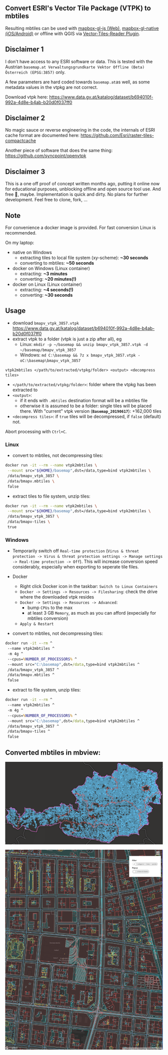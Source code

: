 ## Convert ESRI's Vector Tile Package (VTPK) to mbtiles

Resulting mbtiles can be used with [mapbox-gl-js (Web)](https://github.com/mapbox/mapbox-gl-js), [mapbox-gl-native (iOS/Android)](https://github.com/mapbox/mapbox-gl-native) or offline with QGIS via [Vector-Tiles-Reader Plugin](https://github.com/geometalab/Vector-Tiles-Reader-QGIS-Plugin).

## Disclaimer 1

I don't have access to any ESRI software or data. This is tested with the Austrian `basemap.at Verwaltungsgrundkarte Vektor Offline (Beta) Österreich (EPSG:3857)` only.

A few parameters are hard coded towards `basemap.at`as well, as some metadata values in the vtpkg are not correct.

Download vtpk here: https://www.data.gv.at/katalog/dataset/b694010f-992a-4d8e-b4ab-b20d0f037ff0

## Disclaimer 2

No magic sauce or reverse engineering in the code, the internals of ESRI cache format are documented here: https://github.com/Esri/raster-tiles-compactcache

Another piece of software that does the same thing: https://github.com/syncpoint/openvtpk

## Disclaimer 3

This is a one off proof of concept written months ago, putting it online now for educational purposes, unblocking offline and open source tool use. And free :beers:, maybe.
Implementation is quick and dirty.
No plans for further development.
Feel free to clone, fork, ...


## Note

For convenience a docker image is provided.
For fast conversion Linux is recommended.

On my laptop:
* native on Windows
  * extracting tiles to local file system (xy-scheme): **~30 seconds**
  * converting to mbtiles: **~50 seconds**
* docker on Windows (Linux container)
  * extracting: **~3 minutes**
  * converting: **~20 minutes(!)**
* docker on Linux (Linux container)
  * extracting: **~4 seconds(!)**
  * converting: **~30 seconds**

## Usage


* download `bmapv_vtpk_3857.vtpk` https://www.data.gv.at/katalog/dataset/b694010f-992a-4d8e-b4ab-b20d0f037ff0
* extract vtpk to a folder (vtpk is just a zip after all), eg
  * Linux: `mkdir -p ~/basemap && unzip bmapv_vtpk_3857.vtpk -d ~/basemap/bmapv_vtpk_3857`
  * Windows: `md C:\basemap && 7z x bmapv_vtpk_3857.vtpk -oC:\basemap\bmapv_vtpk_3857`

```
vtpk2mbtiles </path/to/extracted/vtpkg/folder> <output> <decompress tiles>
```
* `</path/to/extracted/vtpkg/folder>`: folder where the vtpkg has been extracted to
* `<output>`:
  * if it ends with `.mbtiles` destination format will be a mbtiles file
  * otherwise it is assumed to be a folder: single tiles will be placed there. With "current" vtpk version (**`Basemap_20190617`**): +162,000 tiles
* `<decompress tiles>`: if `true` tiles will be decompressed, if `false` (default) not.

Abort processing with `Ctrl+C`.

### Linux
* convert to mbtiles, not decompressing tiles:
```bash
docker run -it --rm --name vtpk2mbtiles \
 --mount src="${HOME}/basemap",dst=/data,type=bind vtpk2mbtiles \
 /data/bmapv_vtpk_3857 \
 /data/bmapv.mbtiles \
 false
```
* extract tiles to file system, unzip tiles:
```bash
docker run -it --rm --name vtpk2mbtiles \
 --mount src="${HOME}/basemap",dst=/data,type=bind vtpk2mbtiles \
 /data/bmapv_vtpk_3857 \
 /data/bmapv-tiles \
 true
```



### Windows

* Temporarily switch off `Real-time protection` (`Virus & threat protection -> Virus & threat protection settings -> Manage settings -> Real-time protection -> Off`).
This will increase conversion speed considerably, especially when exporting to seperate tile files.
* Docker
  * Right click Docker icon in the taskbar: `Switch to Linux Containers`
  * `Docker -> Settings -> Resources -> Filesharing`: check the drive where the downloaded vtpk resides
  * `Docker -> Settings -> Resources -> Advanced`:
    * bump `CPUs` to the max
    * at least 3 GB `Memory`, as much as you can afford (expecially for mbtiles conversion)
  * `Apply & Restart`


* convert to mbtiles, not decompressing tiles:
```bat
docker run -it --rm ^
 --name vtpk2mbtiles ^
 -m 4g ^
 --cpus=%NUMBER_OF_PROCESSORS% ^
 --mount src="C:\basemap",dst=/data,type=bind vtpk2mbtiles ^
 /data/bmapv_vtpk_3857 ^
 /data/bmapv.mbtiles ^
 false
```
* extract to file system, unzip tiles:
```bat
docker run -it --rm ^
 --name vtpk2mbtiles ^
 -m 4g ^
 --cpus=%NUMBER_OF_PROCESSORS% ^
 --mount src="C:\basemap",dst=/data,type=bind vtpk2mbtiles ^
 /data/bmapv_vtpk_3857 ^
 /data/bmapv-tiles ^
 false
```


## Converted mbtiles in mbview:

![mbview](images/mbview-1.png)

![mbview](images/mbview-2.png)

